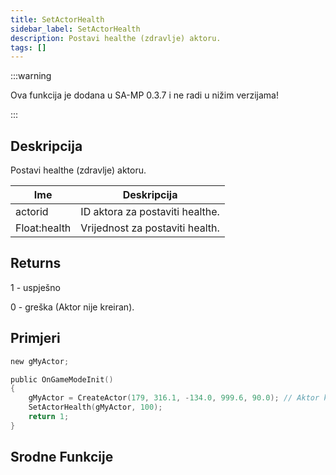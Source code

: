 ```yaml
---
title: SetActorHealth
sidebar_label: SetActorHealth
description: Postavi healthe (zdravlje) aktoru.
tags: []
---
```


:::warning

Ova funkcija je dodana u SA-MP 0.3.7 i ne radi u nižim verzijama!

:::

## Deskripcija

Postavi healthe (zdravlje) aktoru.

| Ime          | Deskripcija                     |
| ------------ | ------------------------------- |
| actorid      | ID aktora za postaviti healthe. |
| Float:health | Vrijednost za postaviti health. |

## Returns

1 - uspješno

0 - greška (Aktor nije kreiran).

## Primjeri

```c
new gMyActor;

public OnGameModeInit()
{
    gMyActor = CreateActor(179, 316.1, -134.0, 999.6, 90.0); // Aktor kao prodavač u Ammunation-u.
    SetActorHealth(gMyActor, 100);
    return 1;
}
```

## Srodne Funkcije
